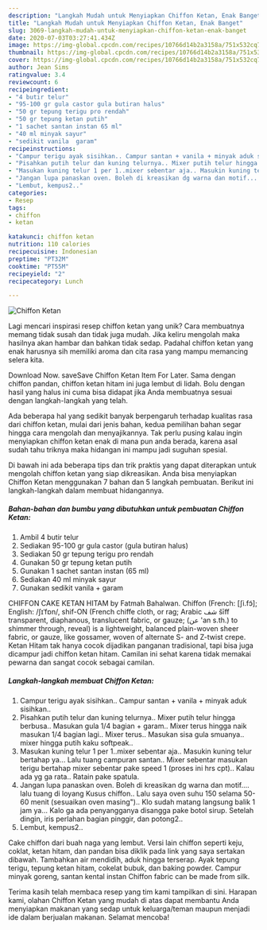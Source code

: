 ```yaml
---
description: "Langkah Mudah untuk Menyiapkan Chiffon Ketan, Enak Banget"
title: "Langkah Mudah untuk Menyiapkan Chiffon Ketan, Enak Banget"
slug: 3069-langkah-mudah-untuk-menyiapkan-chiffon-ketan-enak-banget
date: 2020-07-03T03:27:41.434Z
image: https://img-global.cpcdn.com/recipes/10766d14b2a3158a/751x532cq70/chiffon-ketan-foto-resep-utama.jpg
thumbnail: https://img-global.cpcdn.com/recipes/10766d14b2a3158a/751x532cq70/chiffon-ketan-foto-resep-utama.jpg
cover: https://img-global.cpcdn.com/recipes/10766d14b2a3158a/751x532cq70/chiffon-ketan-foto-resep-utama.jpg
author: Jean Sims
ratingvalue: 3.4
reviewcount: 6
recipeingredient:
- "4 butir telur"
- "95-100 gr gula castor gula butiran halus"
- "50 gr tepung terigu pro rendah"
- "50 gr tepung ketan putih"
- "1 sachet santan instan 65 ml"
- "40 ml minyak sayur"
- "sedikit vanila  garam"
recipeinstructions:
- "Campur terigu ayak sisihkan.. Campur santan + vanila + minyak aduk sisihkan.."
- "Pisahkan putih telur dan kuning telurnya.. Mixer putih telur hingga berbusa.. Masukan gula 1/4 bagian + garam.. Mixer terus hingga naik masukan 1/4 bagian lagi.. Mixer terus.. Masukan sisa gula smuanya.. mixer hingga putih kaku softpeak.."
- "Masukan kuning telur 1 per 1..mixer sebentar aja.. Masukin kuning telur bertahap ya... Lalu tuang campuran santan.. Mixer sebentar masukan terigu bertahap mixer sebentar pake speed 1 (proses ini hrs cpt).. Kalau ada yg ga rata.. Ratain pake spatula."
- "Jangan lupa panaskan oven. Boleh di kreasikan dg warna dan motif.... lalu tuang di loyang Kusus chiffon.. Lalu saya oven suhu 150 selama 50-60 menit (sesuaikan oven masing&#34;).. Klo sudah matang langsung balik 1 jam ya... Kalo ga ada penyangganya disangga pake botol sirup. Setelah dingin, iris perlahan bagian pinggir, dan potong2.."
- "Lembut, kempus2.."
categories:
- Resep
tags:
- chiffon
- ketan

katakunci: chiffon ketan 
nutrition: 110 calories
recipecuisine: Indonesian
preptime: "PT32M"
cooktime: "PT55M"
recipeyield: "2"
recipecategory: Lunch

---
```



![Chiffon Ketan](https://img-global.cpcdn.com/recipes/10766d14b2a3158a/751x532cq70/chiffon-ketan-foto-resep-utama.jpg)

Lagi mencari inspirasi resep chiffon ketan yang unik? Cara membuatnya memang tidak susah dan tidak juga mudah. Jika keliru mengolah maka hasilnya akan hambar dan bahkan tidak sedap. Padahal chiffon ketan yang enak harusnya sih memiliki aroma dan cita rasa yang mampu memancing selera kita.

Download Now. saveSave Chiffon Ketan Item For Later. Sama dengan chiffon pandan, chiffon ketan hitam ini juga lembut di lidah. Bolu dengan hasil yang halus ini cuma bisa didapat jika Anda membuatnya sesuai dengan langkah-langkah yang telah.

Ada beberapa hal yang sedikit banyak berpengaruh terhadap kualitas rasa dari chiffon ketan, mulai dari jenis bahan, kedua pemilihan bahan segar hingga cara mengolah dan menyajikannya. Tak perlu pusing kalau ingin menyiapkan chiffon ketan enak di mana pun anda berada, karena asal sudah tahu triknya maka hidangan ini mampu jadi suguhan spesial.


Di bawah ini ada beberapa tips dan trik praktis yang dapat diterapkan untuk mengolah chiffon ketan yang siap dikreasikan. Anda bisa menyiapkan Chiffon Ketan menggunakan 7 bahan dan 5 langkah pembuatan. Berikut ini langkah-langkah dalam membuat hidangannya.

<!--inarticleads1-->

##### Bahan-bahan dan bumbu yang dibutuhkan untuk pembuatan Chiffon Ketan:

1. Ambil 4 butir telur
1. Sediakan 95-100 gr gula castor (gula butiran halus)
1. Sediakan 50 gr tepung terigu pro rendah
1. Gunakan 50 gr tepung ketan putih
1. Gunakan 1 sachet santan instan (65 ml)
1. Sediakan 40 ml minyak sayur
1. Gunakan sedikit vanila + garam


CHIFFON CAKE KETAN HITAM by Fatmah Bahalwan. Chiffon (French: [ʃi.fɔ̃]; English: /ʃɪˈfɒn/, shif-ON (French chiffe cloth, or rag; Arabic شف šīff transparent, diaphanous, translucent fabric, or gauze; (عن &#39;an s.th.) to shimmer through, reveal) is a lightweight, balanced plain-woven sheer fabric, or gauze, like gossamer, woven of alternate S- and Z-twist crepe. Ketan Hitam tak hanya cocok dijadikan panganan tradisional, tapi bisa juga dicampur jadi chiffon ketan hitam. Camilan ini sehat karena tidak memakai pewarna dan sangat cocok sebagai camilan. 

<!--inarticleads2-->

##### Langkah-langkah membuat Chiffon Ketan:

1. Campur terigu ayak sisihkan.. Campur santan + vanila + minyak aduk sisihkan..
1. Pisahkan putih telur dan kuning telurnya.. Mixer putih telur hingga berbusa.. Masukan gula 1/4 bagian + garam.. Mixer terus hingga naik masukan 1/4 bagian lagi.. Mixer terus.. Masukan sisa gula smuanya.. mixer hingga putih kaku softpeak..
1. Masukan kuning telur 1 per 1..mixer sebentar aja.. Masukin kuning telur bertahap ya... Lalu tuang campuran santan.. Mixer sebentar masukan terigu bertahap mixer sebentar pake speed 1 (proses ini hrs cpt).. Kalau ada yg ga rata.. Ratain pake spatula.
1. Jangan lupa panaskan oven. Boleh di kreasikan dg warna dan motif.... lalu tuang di loyang Kusus chiffon.. Lalu saya oven suhu 150 selama 50-60 menit (sesuaikan oven masing&#34;).. Klo sudah matang langsung balik 1 jam ya... Kalo ga ada penyangganya disangga pake botol sirup. Setelah dingin, iris perlahan bagian pinggir, dan potong2..
1. Lembut, kempus2..


Cake chiffon dari buah naga yang lembut. Versi lain chiffon seperti keju, coklat, ketan hitam, dan pandan bisa diklik pada link yang saya sertakan dibawah. Tambahkan air mendidih, aduk hingga terserap. Ayak tepung terigu, tepung ketan hitam, cokelat bubuk, dan baking powder. Campur minyak goreng, santan kental instan Chiffon fabric can be made from silk. 

Terima kasih telah membaca resep yang tim kami tampilkan di sini. Harapan kami, olahan Chiffon Ketan yang mudah di atas dapat membantu Anda menyiapkan makanan yang sedap untuk keluarga/teman maupun menjadi ide dalam berjualan makanan. Selamat mencoba!
